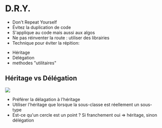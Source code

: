 # D.R.Y.

* Don't Repeat Yourself
* Évitez la duplication de code
* S'applique au code mais aussi aux algos
* Ne pas réinventer la route : utiliser des librairies
* Technique pour éviter la répition:
- Héritage
- Délégation
- methodes "utilitaires"

## Héritage vs Délégation

![](http://www.plantuml.com/plantuml/svg/SoWkIImgAStDuIf8JCvEJ4zLo4WjoYm1CQgv51IISnABYnK2yZFpIWp10Wgw5M2o4aHgfwUMH6XemfYHO6OjN9jpPb5oJggXGcf5IMfU2fenHOafcQN5CAr1O9w69XvJQxdWJan9pKbDJop9pCz3TwGHcOuqmkigQvY0SsfUIMgHXgOLr3PhY55mGtHrxQ0oGESw03qD35W0)

* Préférer la délagation à l'héritage
* Utiliser l'héritage que lorsque la sous-classe est réellement un sous-type
* Est-ce qu'un cercle est un point ? Si franchement oui => héritage, sinon délégation
